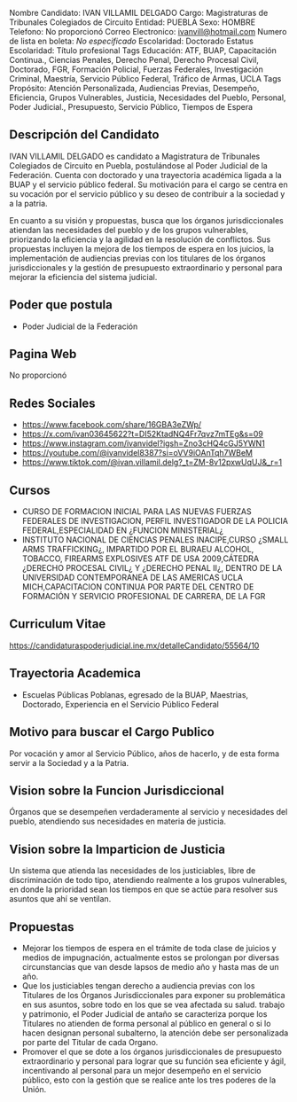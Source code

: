 Nombre Candidato: IVAN VILLAMIL DELGADO
Cargo: Magistraturas de Tribunales Colegiados de Circuito
Entidad: PUEBLA
Sexo: HOMBRE
Telefono: No proporcionó
Correo Electronico: ivanvill@hotmail.com
Numero de lista en boleta: *No especificado*
Escolaridad: Doctorado
Estatus Escolaridad: Título profesional
Tags Educación: ATF, BUAP, Capacitación Continua., Ciencias Penales, Derecho Penal, Derecho Procesal Civil, Doctorado, FGR, Formación Policial, Fuerzas Federales, Investigación Criminal, Maestría, Servicio Público Federal, Tráfico de Armas, UCLA
Tags Propósito: Atención Personalizada, Audiencias Previas, Desempeño, Eficiencia, Grupos Vulnerables, Justicia, Necesidades del Pueblo, Personal, Poder Judicial., Presupuesto, Servicio Público, Tiempos de Espera


## Descripción del Candidato 

IVAN VILLAMIL DELGADO es candidato a Magistratura de Tribunales Colegiados de Circuito en Puebla, postulándose al Poder Judicial de la Federación. Cuenta con doctorado y una trayectoria académica ligada a la BUAP y el servicio público federal. Su motivación para el cargo se centra en su vocación por el servicio público y su deseo de contribuir a la sociedad y a la patria.

En cuanto a su visión y propuestas, busca que los órganos jurisdiccionales atiendan las necesidades del pueblo y de los grupos vulnerables, priorizando la eficiencia y la agilidad en la resolución de conflictos. Sus propuestas incluyen la mejora de los tiempos de espera en los juicios, la implementación de audiencias previas con los titulares de los órganos jurisdiccionales y la gestión de presupuesto extraordinario y personal para mejorar la eficiencia del sistema judicial.


## Poder que postula

- Poder Judicial de la Federación


## Pagina Web

No proporcionó


## Redes Sociales

- https://www.facebook.com/share/16GBA3eZWp/
- https://x.com/ivan03645622?t=DI52KtadNQ4Fr7qvz7mTEg&s=09
- https://www.instagram.com/ivanvidel?igsh=Zno3cHQ4cGJ5YWN1
- https://youtube.com/@ivanvidel8387?si=oVV9iOAnTqh7WBeM
- https://www.tiktok.com/@ivan.villamil.delg?_t=ZM-8v12pxwUqUJ&_r=1


## Cursos

- CURSO DE FORMACION INICIAL PARA LAS NUEVAS FUERZAS FEDERALES DE INVESTIGACION, PERFIL INVESTIGADOR DE LA POLICIA FEDERAL,ESPECIALIDAD EN ¿FUNCION MINISTERIAL¿
- INSTITUTO NACIONAL DE CIENCIAS PENALES INACIPE,CURSO ¿SMALL ARMS TRAFFICKING¿, IMPARTIDO POR EL BURAEU ALCOHOL, TOBACCO, FIREARMS EXPLOSIVES ATF DE USA 2009,CÁTEDRA ¿DERECHO PROCESAL CIVIL¿ Y ¿DERECHO PENAL II¿, DENTRO DE LA UNIVERSIDAD CONTEMPORANEA DE LAS AMERICAS UCLA MICH,CAPACITACION CONTINUA POR PARTE DEL CENTRO DE FORMACIÓN Y SERVICIO PROFESIONAL DE CARRERA, DE LA FGR


## Curriculum Vitae

https://candidaturaspoderjudicial.ine.mx/detalleCandidato/55564/10


## Trayectoria Academica

- Escuelas Públicas Poblanas, egresado de la BUAP, Maestrias, Doctorado, Experiencia en el Servicio Público Federal


## Motivo para buscar el Cargo Publico

Por vocación y amor al Servicio Público, años de hacerlo, y de esta forma servir a la Sociedad y a la Patria.


## Vision sobre la Funcion Jurisdiccional

Órganos que se desempeñen verdaderamente al servicio y necesidades del pueblo, atendiendo sus necesidades en materia de justicia.


## Vision sobre la Imparticion de Justicia

Un sistema que atienda las necesidades de los justiciables, libre de discriminación de todo tipo, atendiendo realmente a los grupos vulnerables, en donde la prioridad sean los tiempos en que se actúe para resolver sus asuntos que ahí se ventilan.


## Propuestas

- Mejorar los tiempos de espera en el trámite de toda clase de juicios y medios de impugnación, actualmente estos se prolongan por diversas circunstancias que van desde lapsos de medio año y hasta mas de un año.
- Que los justiciables tengan derecho a audiencia previas con los Titulares de los Órganos Jurisdiccionales para exponer su problemática en sus asuntos, sobre todo en los que se vea afectada su salud. trabajo y patrimonio, el Poder Judicial de antaño se caracteriza porque los Titulares no atienden de forma personal al público en general o si lo hacen designan personal subalterno, la atención debe ser personalizada por parte del Titular de cada Organo.
- Promover el que se dote a los órganos jurisdiccionales de presupuesto extraordinario y personal para lograr que su función sea eficiente y ágil, incentivando al personal para un mejor desempeño en el servicio público, esto con la gestión que se realice ante los tres poderes de la Unión.

